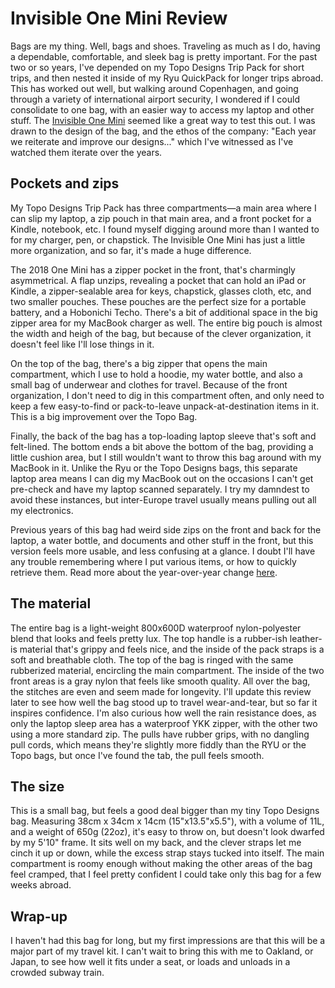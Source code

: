 # Invisible One Mini Review

Bags are my thing. Well, bags and shoes. Traveling as much as I do, having a dependable, comfortable, and sleek bag is pretty important. For the past two or so years, I've depended on my Topo Designs Trip Pack for short trips, and then nested it inside of my Ryu QuickPack for longer trips abroad. This has worked out well, but walking around Copenhagen, and going through a variety of international airport security, I wondered if I could consolidate to one bag, with an easier way to access my laptop and other stuff. The [Invisible One Mini](https://www.opposethis.com/products/invisible-backpack-one-mini) seemed like a great way to test this out. I was drawn to the design of the bag, and the ethos of the company: "Each year we reiterate and improve our designs..." which I've witnessed as I've watched them iterate over the years.

## Pockets and zips

My Topo Designs Trip Pack has three compartments—a main area where I can slip my laptop, a zip pouch in that main area, and a front pocket for a Kindle, notebook, etc. I found myself digging around more than I wanted to for my charger, pen, or chapstick. The Invisible One Mini has just a little more organization, and so far, it's made a huge difference.

The 2018 One Mini has a zipper pocket in the front, that's charmingly asymmetrical. A flap unzips, revealing a pocket that can hold an iPad or Kindle, a zipper-sealable area for keys, chapstick, glasses cloth, etc, and two smaller pouches. These pouches are the perfect size for a portable battery, and a Hobonichi Techo. There's a bit of additional space in the big zipper area for my MacBook charger as well. The entire big pouch is almost the width and heigh of the bag, but because of the clever organization, it doesn't feel like I'll lose things in it.

On the top of the bag, there's a big zipper that opens the main compartment, which I use to hold a hoodie, my water bottle, and also a small bag of underwear and clothes for travel. Because of the front organization, I don't need to dig in this compartment often, and only need to keep a few easy-to-find or pack-to-leave unpack-at-destination items in it. This is a big improvement over the Topo Bag.

Finally, the back of the bag has a top-loading laptop sleeve that's soft and felt-lined. The bottom ends a bit above the bottom of the bag, providing a little cushion area, but I still wouldn't want to throw this bag around with my MacBook in it. Unlike the Ryu or the Topo Designs bags, this separate laptop area means I can dig my MacBook out on the occasions I can't get pre-check and have my laptop scanned separately. I try my damndest to avoid these instances, but inter-Europe travel usually means pulling out all my electronics.

Previous years of this bag had weird side zips on the front and back for the laptop, a water bottle, and documents and other stuff in the front, but this version feels more usable, and less confusing at a glance. I doubt I'll have any trouble remembering where I put various items, or how to quickly retrieve them. Read more about the year-over-year change [here](https://www.opposethis.com/blogs/insidethis/invisible-backpack-one-2018).

## The material

The entire bag is a light-weight 800x600D waterproof nylon-polyester blend that looks and feels pretty lux. The top handle is a rubber-ish leather-is material that's grippy and feels nice, and the inside of the pack straps is a soft and breathable cloth. The top of the bag is ringed with the same rubberized material, encircling the main compartment. The inside of the two front areas is a gray nylon that feels like smooth quality. All over the bag, the stitches are even and seem made for longevity. I'll update this review later to see how well the bag stood up to travel wear-and-tear, but so far it inspires confidence. I'm also curious how well the rain resistance does, as only the laptop sleep area has a waterproof YKK zipper, with the other two using a more standard zip. The pulls have rubber grips, with no dangling pull cords, which means they're slightly more fiddly than the RYU or the Topo bags, but once I've found the tab, the pull feels smooth.

## The size

This is a small bag, but feels a good deal bigger than my tiny Topo Designs bag. Measuring 38cm x 34cm x 14cm (15"x13.5"x5.5"), with a volume of 11L, and a weight of 650g (22oz), it's easy to throw on, but doesn't look dwarfed by my 5'10" frame. It sits well on my back, and the clever straps let me cinch it up or down, while the excess strap stays tucked into itself. The main compartment is roomy enough without making the other areas of the bag feel cramped, that I feel pretty confident I could take only this bag for a few weeks abroad.

## Wrap-up

I haven't had this bag for long, but my first impressions are that this will be a major part of my travel kit. I can't wait to bring this with me to Oakland, or Japan, to see how well it fits under a seat, or loads and unloads in a crowded subway train.